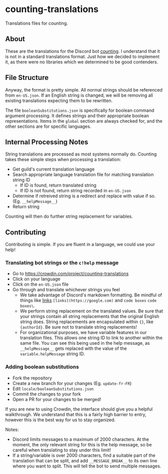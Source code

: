 # counting-translations
Translations files for counting.

## About
These are the translations for the Discord bot [counting](https://counting.duckgroup.xyz/invite). I understand that it is not in a standard translations format. Just how we decided to implement it, as there were no libraries which we determined to be good contenders.

## File Structure
Anyway, the format is pretty simple. All normal strings should be referenced from `en-US.json`. If an English string is changed, we will be removing all existing translations expecting them to be rewritten.

The file `booleanSubstitutions.json` is specifically for boolean command argument processing. It defines strings and their appropriate boolean representations. Items in the `global` section are always checked for, and the other sections
are for specific languages.

## Internal Processing Notes
String translations are processed as most systems normally do. Counting takes these simple steps when processing a translation:

- Get guild's current translation language
- Search appropriate language translation file for matching translation string ID
  - If ID is found, return translated string
  - If ID is not found, return string recorded in `en-US.json`
- Determine if retreived string is a redirect and replace with value if so. (Eg. `__helpMessage__`)
- Return string

Counting will then do further string replacement for variables.

## Contributing
Contributing is simple. If you are fluent in a language, we could use your help!

### Translating bot strings or the `c!help` message
- Go to https://crowdin.com/project/counting-translations
- Click on your language
- Click on the `en-US.json` file
- Go through and translate whichever strings you feel
  - We take advantage of Discord's markdown formatting. Be mindful of things like [links](https://google.com) `[links](https://google.com)` and `code boxes` ``code boxes\``.
  - We perform string replacement on the translated values. Be sure that your strings contain all string replacements that the original English string does. String replacements are encapsulated within `{}`, like `{authorId}`. Be sure not to translate string replacements!
  - For organizational purposes, we have variable features in our translation files. This allows one string ID to link to another within the same file. You can see this being used in the help message, as `__helpMessage__` gets replaced with the value of the `variable.helpMessage` string ID.

### Adding boolean substitutions
- Fork the repository
- Create a new branch for your changes (Eg. `update-fr-FR`)
- Edit `locale/booleanSubstitutions.json`
- Commit the changes to your fork
- Open a PR for your changes to be merged!

If you are new to using Crowdin, the interface should give you a helpful walkthrough. We understand that this is a fairly high barrier to entry, however this is the best way for us to stay organized.

Notes:
- Discord limits messages to a maximum of 2000 characters. At the moment, the only relevant string for this is the help message, so be careful when translating to stay under this limit!
 - If a string/variable is over 2000 characters, find a suitable part of the translation that can be split, and add `__MESSAGE_BREAK__` to its own line where you want to split. This will tell the bot to send multiple messages.
